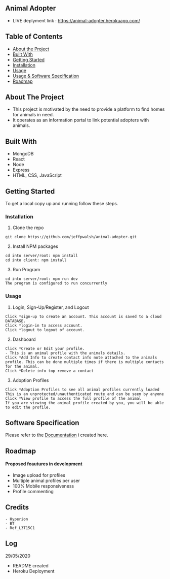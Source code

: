 
## Animal Adopter
- LIVE deplyment link : https://animal-adopter.herokuapp.com/ 

<!-- TABLE OF CONTENTS -->
## Table of Contents

* [About the Project](#about-the-project)
* [Built With](#built-with)
* [Getting Started](#getting-started)
* [Installation](#installation)
* [Usage](#usage)
* [Usage & Software Specification](#usage)
* [Roadmap](#roadmap)

<!-- ABOUT THE PROJECT -->
## About The Project
 - This project is motivated by the need to provide a platform to find homes for animals in need.
 - It operates as an information portal to link potential adopters with animals.


## Built With
 * MongoDB
 * React
 * Node
 * Express
 * HTML, CSS, JavaScript

<!-- GETTING STARTED -->
## Getting Started

To get a local copy up and running follow these steps.

### Installation
 
1. Clone the repo
```
git clone https://github.com/jeffpwalsh/animal-adopter.git
```
2. Install NPM packages
```
cd into server/root: npm install
cd into client: npm install
```
3. Run Program
```
cd into server/root: npm run dev
The program is configured to run concurrently
```

### Usage
 
1. Login, Sign-Up/Register, and Logout
```
Click *sign-up to create an account. This account is saved to a cloud DATABASE. 
Click *login-in to access account.
Click *logout to logout of account.
```
2. Dashboard
```
Click *Create or Edit your profile.
- This is an animal profile with the animals details.
Click *Add Info to create contact info note attached to the animals profile. This can be done multiple times if there is multiple contacts for the animal.
Click *Delete info top remove a contact
```
3. Adoption Profiles
```
Click *Adoption Profiles to see all animal profiles currently loaded
This is an unprotected/unauthenticated route and can be seen by anyone
Click *View profile to access the full profile of the animal
If you are viewing the animal profile created by you, you will be able to edit the profile.
```

## Software Specification

Please refer to the [Documentation](https://drive.google.com/file/d/13AcYegD4Uw5DjPn-f2jdv4_Z_VaRoRT8/view?usp=sharing) i created here.

<!-- ROADMAP -->
## Roadmap
#### Proposed feautures in development

 - Image upload for profiles
 - Multiple animal profiles per user
 - 100% Mobile responsiveness
 - Profile commenting

## Credits
``` 
- Hyperion
- BT
- Ref_L3T15C1
```

## Log
 29/05/2020

- README created
- Heroku Deployment
